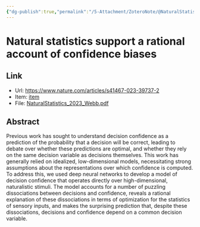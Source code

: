 ```yaml
---
{"dg-publish":true,"permalink":"/5-Attachment/ZoteroNote/@NaturalStatistics_2023_Webb/","title":"Natural statistics support a rational account of confidence biases"}
---
```


# Natural statistics support a rational account of confidence biases
## Link
- Url: https://www.nature.com/articles/s41467-023-39737-2
- Item: [item](zotero://select/library/items/4S2WCYJI)
- File: [NaturalStatistics_2023_Webb.pdf](zotero://open-pdf/library/items/RWUBTPE4)
## Abstract
Previous work has sought to understand decision confidence as a prediction of the probability that a decision will be correct, leading to debate over whether these predictions are optimal, and whether they rely on the same decision variable as decisions themselves. This work has generally relied on idealized, low-dimensional models, necessitating strong assumptions about the representations over which confidence is computed. To address this, we used deep neural networks to develop a model of decision confidence that operates directly over high-dimensional, naturalistic stimuli. The model accounts for a number of puzzling dissociations between decisions and confidence, reveals a rational explanation of these dissociations in terms of optimization for the statistics of sensory inputs, and makes the surprising prediction that, despite these dissociations, decisions and confidence depend on a common decision variable.